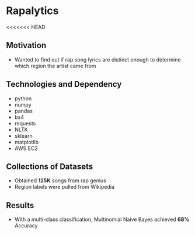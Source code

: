 # Rapalytics
<<<<<<< HEAD

## Motivation
* Wanted to find out if rap song lyrics are distinct enough to determine which region the artist came from

## Technologies and Dependency
* python
* numpy
* pandas
* bs4
* requests
* NLTK
* sklearn
* matplotlib
* AWS EC2

## Collections of Datasets
* Obtained **125K** songs from rap genius
* Region labels were pulled from Wikipedia

## Results
* With a multi-class classification, Multinomial Naive Bayes achieved **68%** Accuracy

